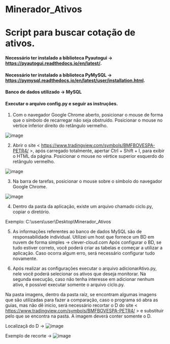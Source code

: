 # Minerador_Ativos
# Script para buscar cotação de ativos.

#### Necessário ter instalado a biblioteca Pyautogui -> https://pyautogui.readthedocs.io/en/latest/.

#### Necessário ter instalado a biblioteca PyMySQL -> https://pymysql.readthedocs.io/en/latest/user/installation.html.

#### Banco de dados utilizado -> MySQL

#### Executar o arquivo config.py e seguir as instruções.

1. Com o navegador Google Chrome aberto, posicionar o mouse de forma que o símbolo de recarregar não seja obstruído. Posicionar o mouse no vértice inferior direito do retângulo vermelho.

![image](https://user-images.githubusercontent.com/54442159/78452075-97dc7680-765f-11ea-9bbd-a3426b051509.png)

2. Abrir o site < https://www.tradingview.com/symbols/BMFBOVESPA-PETR4/ >, após carregado totalmente, apertar Ctrl + Shift + I, para exibir o HTML da página. Posicionar o mouse no vértice superior esquerdo do retângulo vermelho.

![image](https://user-images.githubusercontent.com/54442159/78452163-0cafb080-7660-11ea-88a8-aa570192b108.png)

3. Na barra de tarefas, posicionar o mouse sobre o símbolo do navegador Google Chrome.

![image](https://user-images.githubusercontent.com/54442159/78452202-4b456b00-7660-11ea-8ff6-2f1b65bbc386.png)

4. Dentro da pasta da aplicação, existe um arquivo chamado ciclo.py, copiar o diretório.

Exemplo: C:\users\user\Desktop\Minerador_Ativos

5. As informações referentes ao banco de dados MySQL são de responsabilidade individual. Utilizei um host que fornece um BD em nuvem de forma simples -> clever-cloud.com
Após configurar o BD, se tudo estiver correto, você poderá criar as tabelas e começar a utilizar a aplicação. Caso ocorra algum erro, será necessário configurar tudo novamente.

6. Após realizar as configurações executar o arquivo adicionarAtivo.py, nele você poderá selecionar os ativos que deseja monitorar. Na segunda execução, caso não tenha interesse em adicionar nenhum ativo, é possível executar somente o arquivo ciclo.py.

Na pasta imagens, dentro da pasta raíz, se encontram algumas imagens que são utilizadas para fazer a comparação, caso o programa só abra as guias, mas não dê inicio, será necessário recortar o D do site < https://www.tradingview.com/symbols/BMFBOVESPA-PETR4/ > e substituir pelo que se encontra na pasta. A imagem deverá conter somente o D.

Localizaçã do D -> ![image](https://user-images.githubusercontent.com/54442159/78452541-336ee680-7662-11ea-86fb-424da13fb688.png)

Exemplo de recorte -> ![image](https://user-images.githubusercontent.com/54442159/78452501-e559e300-7661-11ea-8353-db8892ffc4ff.png)

